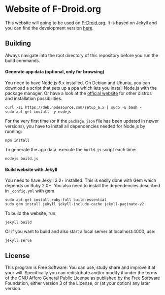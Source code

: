 # Website of F-Droid.org

This website will going to be used on [F-Droid.org](https://f-droid.org).
It is based on Jekyll and you can find the development version
[here](https://fdroid.gitlab.io/fdroid-website/).

## Building

Always navigate into the root directory of this repository before you run the build commands.

#### Generate app data (optional, only for browsing)

You need to have Node.js 6.x installed. On Debian and Ubuntu, you can download a script that sets up a ppa which lets you install Node.js with the package manager.
Or have a look at the [official website](https://nodejs.org/en/download/) for other distros and installation possibilities.

````
curl -sL https://deb.nodesource.com/setup_6.x | sudo -E bash -
sudo apt-get install -y nodejs
````

For the very first time (or if the `package.json` file has been updated in newer versions),
you have to install all dependencies needed for Node.js by running:

````
npm install
````

To generate the app data, execute the `build.js` script each time:

````
nodejs build.js
````

#### Build website with Jekyll

You need to have Jekyll 3.2+ installed.
This is easily done with Gem which depends on Ruby 2.0+. You also need to install the dependencies described in `_config.yml` with gem.

```
sudo apt-get install ruby-full build-essential
sudo gem install jekyll jekyll-include-cache jekyll-paginate-v2
```

To build the website, run:

```
jekyll build
```

Or if you want to build and also start a local server at localhost:4000, use:

```
jekyll serve
```

## License

This program is Free Software:
You can use, study share and improve it at your will.
Specifically you can redistribute and/or modify it under the terms of the
[GNU Affero General Public License](https://www.gnu.org/licenses/agpl.html)
as published by the Free Software Foundation,
either version 3 of the License,
or (at your option) any later version.
